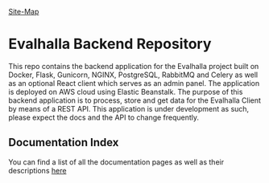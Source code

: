 [Site-Map](docs/documentation_index.md)

# Evalhalla Backend Repository 

This repo contains the backend application for the Evalhalla project built on Docker, Flask, Gunicorn, NGINX, PostgreSQL, RabbitMQ and Celery as well as an optional React client which serves as an admin panel. The application is deployed on AWS cloud using Elastic Beanstalk. The purpose of this backend application is to process, store and get data for the Evalhalla Client by means of a REST API. This application is under development as such, please expect the docs and the API to change frequently. 

## Documentation Index

You can find a list of all the documentation pages as well as their descriptions [here](docs/documentation_index.md)



